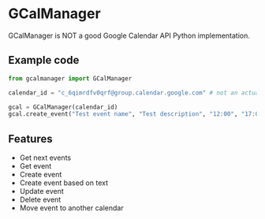 # GCalManager
GCalManager is NOT a good Google Calendar API Python implementation.

## Example code
```python
from gcalmanager import GCalManager

calendar_id = "c_6qimrdfv0qrf@group.calendar.google.com" # not an actual calendar id just an example

gcal = GCalManager(calendar_id)
gcal.create_event("Test event name", "Test description", "12:00", "17:00", "2022-12-01")
```

## Features
- Get next events
- Get event
- Create event
- Create event based on text
- Update event
- Delete event
- Move event to another calendar